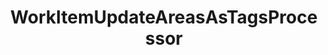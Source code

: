 ---
optionsClassName: WorkItemUpdateAreasAsTagsProcessorOptions
optionsClassFullName: MigrationTools.Processors.WorkItemUpdateAreasAsTagsProcessorOptions
configurationSamples:
- name: confinguration.json
  description: 
  code: >-
    {
      "MigrationTools": {
        "Processors": [
          {
            "ProcessorType": "WorkItemUpdateAreasAsTagsProcessor",
            "Enabled": false,
            "AreaIterationPath": null,
            "Enrichers": null,
            "ProcessorEnrichers": null,
            "SourceName": null,
            "TargetName": null,
            "RefName": null
          }
        ]
      }
    }
  sampleFor: MigrationTools.Processors.WorkItemUpdateAreasAsTagsProcessorOptions
- name: defaults
  description: 
  code: >-
    {
      "MigrationTools": {
        "ProcessorDefaults": {
          "WorkItemUpdateAreasAsTagsProcessor": []
        }
      }
    }
  sampleFor: MigrationTools.Processors.WorkItemUpdateAreasAsTagsProcessorOptions
- name: Classic
  description: 
  code: >-
    {
      "$type": "WorkItemUpdateAreasAsTagsProcessorOptions",
      "Enabled": false,
      "AreaIterationPath": null,
      "Enrichers": null,
      "ProcessorEnrichers": null,
      "SourceName": null,
      "TargetName": null
    }
  sampleFor: MigrationTools.Processors.WorkItemUpdateAreasAsTagsProcessorOptions
description: A common issue with older *TFS/Azure DevOps* instances is the proliferation of `Area Paths`. With the use of `Area Path` for `Teams` and the addition of the `Node Name` column option these extensive tag hierarchies should instad be moved to tags.
className: WorkItemUpdateAreasAsTagsProcessor
typeName: Processors
architecture: 
options:
- parameterName: AreaIterationPath
  type: String
  description: This is a required parameter. That define the root path of the iteration. To get the full path use `\`
  defaultValue: '\'
- parameterName: Enabled
  type: Boolean
  description: If set to `true` then the processor will run. Set to `false` and the processor will not run.
  defaultValue: missng XML code comments
- parameterName: Enrichers
  type: List
  description: A list of enrichers that can augment the proccessing of the data
  defaultValue: missng XML code comments
- parameterName: ProcessorEnrichers
  type: List
  description: List of Enrichers that can be used to add more features to this processor. Only works with Native Processors and not legacy Processors.
  defaultValue: missng XML code comments
- parameterName: RefName
  type: String
  description: '`Refname` will be used in the future to allow for using named Options without the need to copy all of the options.'
  defaultValue: missng XML code comments
- parameterName: SourceName
  type: String
  description: missng XML code comments
  defaultValue: missng XML code comments
- parameterName: TargetName
  type: String
  description: missng XML code comments
  defaultValue: missng XML code comments
status: Beta
processingTarget: Work Item
classFile: /src/MigrationTools.Clients.AzureDevops.ObjectModel/Processors/WorkItemUpdateAreasAsTagsProcessor.cs
optionsClassFile: /src/MigrationTools.Clients.AzureDevops.ObjectModel/Processors/WorkItemUpdateAreasAsTagsProcessorOptions.cs

redirectFrom:
- /Reference/Processors/WorkItemUpdateAreasAsTagsProcessorOptions/
layout: reference
toc: true
permalink: /Reference/Processors/WorkItemUpdateAreasAsTagsProcessor/
title: WorkItemUpdateAreasAsTagsProcessor
categories:
- Processors
- 
topics:
- topic: notes
  path: /Processors/WorkItemUpdateAreasAsTagsProcessor-notes.md
  exists: false
  markdown: ''
- topic: introduction
  path: /Processors/WorkItemUpdateAreasAsTagsProcessor-introduction.md
  exists: false
  markdown: ''

---